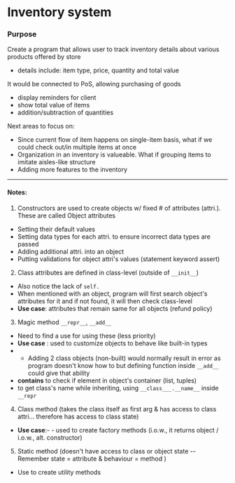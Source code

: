 # Inventory system

### Purpose

Create a program that allows user to track inventory details about various products offered by store
- details include: item type, price, quantity and total value

It would be connected to PoS, allowing purchasing of goods
- display reminders for client
- show total value of items
- addition/subtraction of quantities

Next areas to focus on:
- Since current flow of item happens on single-item basis, what if we could check out/in multiple items at once
- Organization in an inventory is valueable. What if grouping items to imitate aisles-like structure
- Adding more features to the inventory
------
#### Notes:
1. Constructors are used to create objects w/ fixed # of attributes (attri.). These are called Object attributes
- Setting their default values
- Setting data types for each attri. to ensure incorrect data types are passed
- Adding additional attri. into an object
- Putting validations for object attri's values (statement keyword assert)

2. Class attributes are defined in class-level (outside of `__init__`)
- Also notice the lack of `self.`
- When mentioned with an object, program will first search object's attributes for it and if not found, it will then check class-level
- **Use case**: attributes that remain same for all objects (refund policy)

3. Magic method `__repr__`, `__add__`   
- Need to find a use for using these (less priority)
- **Use case** : used to customize objects to behave like built-in types 
- - Adding 2 class objects (non-built) would normally result in error as program doesn't know how to but defining function inside `__add__` could give that ability    
- __contains__ to check if element in object's container (list, tuples)
- to get class's name while inheriting, using `__class___.__name__` inside `__repr`

4. Class method (takes the class itself as first arg & has access to class attri... therefore has access to class state)
- **Use case**:- - used to create factory methods (i.o.w., it returns object / i.o.w., alt. constructor)

5. Static method (doesn't have access to class or object state -- Remember state = attribute & behaviour = method )
- Use to create utility methods